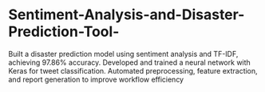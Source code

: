 # Sentiment-Analysis-and-Disaster-Prediction-Tool-
Built a disaster prediction model using sentiment analysis and TF-IDF, achieving 97.86% accuracy.  Developed and trained a neural network with Keras for tweet classification. Automated preprocessing, feature extraction, and report generation to improve workflow efficiency
